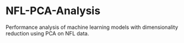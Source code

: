 # NFL-PCA-Analysis
Performance analysis of machine learning models with dimensionality reduction using PCA on NFL data.
